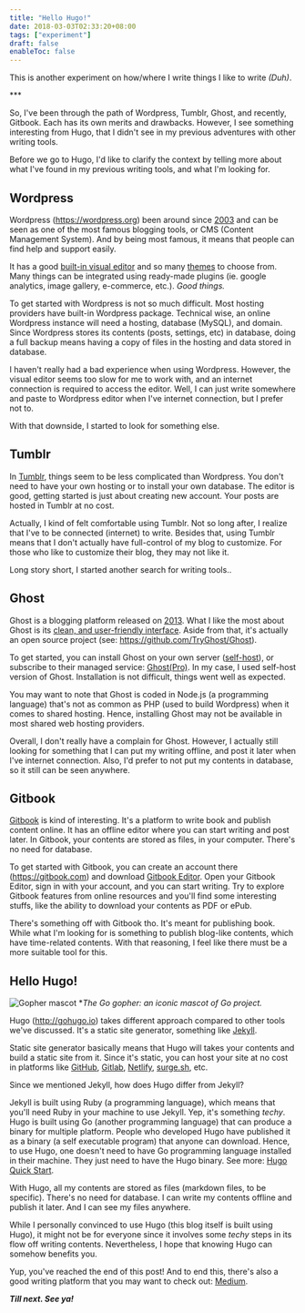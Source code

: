 ```yaml
---
title: "Hello Hugo!"
date: 2018-03-03T02:33:20+08:00
tags: ["experiment"]
draft: false
enableToc: false
---
```


This is another experiment on how/where I write things I like to write *(Duh)*.

<span>***</span>

So, I've been through the path of Wordpress, Tumblr, Ghost, and recently, Gitbook. Each has its own merits and drawbacks. However, I see something interesting from Hugo, that I didn't see in my previous adventures with other writing tools. 

Before we go to Hugo, I'd like to clarify the context by telling more about what I've found in my previous writing tools, and what I'm looking for. 

## Wordpress

Wordpress (https://wordpress.org) been around since [2003](https://en.wikipedia.org/wiki/WordPress) and can be seen as one of the most famous blogging tools, or CMS (Content Management System). And by being most famous, it means that people can find help and support easily. 

It has a good [built-in visual editor](/images/wordpress-editor.jpg) and so many [themes](https://wordpress.org/themes/) to choose from. Many things can be integrated using ready-made plugins (ie. google analytics, image gallery, e-commerce, etc.). *Good things.* 

To get started with Wordpress is not so much difficult. Most hosting providers have built-in Wordpress package. Technical wise, an online Wordpress instance will need a hosting, database (MySQL), and domain. Since Wordpress stores its contents (posts, settings, etc) in database, doing a full backup means having a copy of files in the hosting and data stored in database.

I haven't really had a bad experience when using Wordpress. However, the visual editor seems too slow for me to work with, and an internet connection is required to access the editor. Well, I can just write somewhere and paste to Wordpress editor when I've internet connection, but I prefer not to.

With that downside, I started to look for something else.

## Tumblr

In [Tumblr](https://www.tumblr.com), things seem to be less complicated than Wordpress. You don't need to have your own hosting or to install your own database. The editor is good, getting started is just about creating new account. Your posts are hosted in Tumblr at no cost. 

Actually, I kind of felt comfortable using Tumblr. Not so long after, I realize that I've to be connected (internet) to write. Besides that, using Tumblr means that I don't actually have full-control of my blog to customize. For those who like to customize their blog, they may not like it.

Long story short, I started another search for writing tools.. 

## Ghost

Ghost is a blogging platform released on [2013](https://en.wikipedia.org/wiki/Ghost_(blogging_platform)). What I like the most about Ghost is its [clean, and user-friendly interface](https://user-images.githubusercontent.com/120485/28764244-344050c0-75d5-11e7-9314-45bc4177164e.png). Aside from that, it's actually an open source project (see: https://github.com/TryGhost/Ghost). 

To get started, you can install Ghost on your own server ([self-host](https://docs.ghost.org/v1/docs/getting-started-guide)), or subscribe to their managed service: [Ghost(Pro)](https://ghost.org). In my case, I used self-host version of Ghost. Installation is not difficult, things went well as expected. 

You may want to note that Ghost is coded in Node.js (a programming language) that's not as common as PHP (used to build Wordpress) when it comes to shared hosting. Hence, installing Ghost may not be available in most shared web hosting providers.

Overall, I don't really have a complain for Ghost. However, I actually still looking for something that I can put my writing offline, and post it later when I've internet connection. Also, I'd prefer to not put my contents in database, so it still can be seen anywhere.

## Gitbook

[Gitbook](https://www.gitbook.com) is kind of interesting. It's a platform to write book and publish content online. It has an offline editor where you can start writing and post later. In Gitbook, your contents are stored as files, in your computer. There's no need for database.

To get started with Gitbook, you can create an account there (https://gitbook.com) and download [Gitbook Editor](https://www.gitbook.com/editor). Open your Gitbook Editor, sign in with your account, and you can start writing. Try to explore Gitbook features from online resources and you'll find some interesting stuffs, like the ability to download your contents as PDF or ePub. 

There's something off with Gitbook tho. It's meant for publishing book. While what I'm looking for is something to publish blog-like contents, which have time-related contents. With that reasoning, I feel like there must be a more suitable tool for this.

## Hello Hugo! 

![Gopher mascot](/images/gopher-head.png "Gopher mascot")
**The Go gopher: an iconic mascot of Go project.*

Hugo (http://gohugo.io) takes different approach compared to other tools we've discussed. It's a static site generator, something like [Jekyll](https://jekyllrb.com). 

Static site generator basically means that Hugo will takes your contents and build a static site from it. Since it's static, you can host your site at no cost in platforms like [GitHub](https://github.com), [Gitlab](https://gitlab.com), [Netlify](https://www.netlify.com), [surge.sh](https://surge.sh), etc.

Since we mentioned Jekyll, how does Hugo differ from Jekyll? 

Jekyll is built using Ruby (a programming language), which means that you'll need Ruby in your machine to use Jekyll. Yep, it's something *techy*. Hugo is built using Go (another programming language) that can produce a binary for multiple platform. People who developed Hugo have published it as a binary (a self executable program) that anyone can download. Hence, to use Hugo, one doesn't need to have Go programming language installed in their machine. They just need to have the Hugo binary. See more: [Hugo Quick Start](http://gohugo.io/getting-started/quick-start/).

With Hugo, all my contents are stored as files (markdown files, to be specific). There's no need for database. I can write my contents offline and publish it later. And I can see my files anywhere. 

While I personally convinced to use Hugo (this blog itself is built using Hugo), it might not be for everyone since it involves some *techy* steps in its flow off writing contents. Nevertheless, I hope that knowing Hugo can somehow benefits you.

Yup, you've reached the end of this post! And to end this, there's also a good writing platform that you may want to check out: [Medium](https://medium.com). 

***Till next. See ya!***

